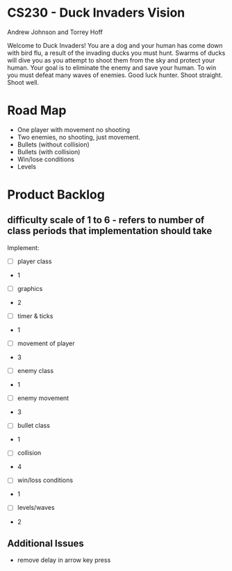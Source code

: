 # CS230 - Duck Invaders Vision   
Andrew Johnson and Torrey Hoff

Welcome to Duck Invaders! You are a dog and your human has come down with bird flu, a result of the invading ducks you must hunt. Swarms of ducks will dive you as you attempt to shoot them from the sky and protect your human. Your goal is to eliminate the enemy and save your human. To win you must defeat many waves of enemies. Good luck hunter. Shoot straight. Shoot well.

# Road Map
* One player with movement no shooting 
* Two enemies, no shooting, just movement.
* Bullets (without collision)
* Bullets (with collision)
* Win/lose conditions
* Levels

# Product Backlog 
## difficulty scale of 1 to 6 - refers to number of class periods that implementation should take

Implement:

* [ ] player class 
 * 1
* [ ] graphics
 * 2
* [ ] timer & ticks
 * 1
* [ ] movement of player
 * 3
* [ ] enemy class
 * 1
* [ ] enemy movement
 * 3
* [ ] bullet class
 * 1
* [ ] collision
 * 4
* [ ] win/loss conditions
 * 1
* [ ] levels/waves
 * 2
 
 
## Additional Issues

* remove delay in arrow key press
